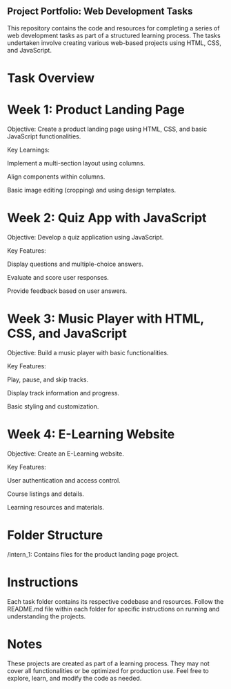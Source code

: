 ## Project Portfolio: Web Development Tasks

This repository contains the code and resources for completing a series of web development tasks as part of a structured learning process. The tasks undertaken involve creating various web-based projects using HTML, CSS, and JavaScript.

# Task Overview

# Week 1: Product Landing Page

Objective: Create a product landing page using HTML, CSS, and basic JavaScript functionalities.

Key Learnings:

Implement a multi-section layout using columns.

Align components within columns.

Basic image editing (cropping) and using design templates.

# Week 2: Quiz App with JavaScript

Objective: Develop a quiz application using JavaScript.

Key Features:

Display questions and multiple-choice answers.

Evaluate and score user responses.

Provide feedback based on user answers.

# Week 3: Music Player with HTML, CSS, and JavaScript

Objective: Build a music player with basic functionalities.

Key Features:

Play, pause, and skip tracks.

Display track information and progress.

Basic styling and customization.

# Week 4: E-Learning Website

Objective: Create an E-Learning website.

Key Features:

User authentication and access control.

Course listings and details.

Learning resources and materials.

# Folder Structure

/intern_1: Contains files for the product landing page project.

# Instructions

Each task folder contains its respective codebase and resources. Follow the README.md file within each folder for specific instructions on running and understanding the projects.

# Notes

These projects are created as part of a learning process. They may not cover all functionalities or be optimized for production use. Feel free to explore, learn, and modify the code as needed.

